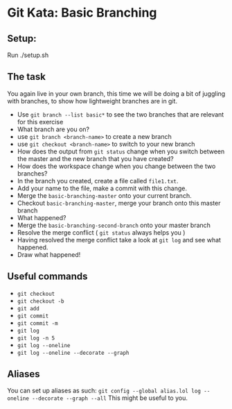 # Git Kata: Basic Branching
## Setup:
Run ./setup.sh

## The task
You again live in your own branch, this time we will be doing a bit of juggling with branches, to show how lightweight branches are in git.

- Use `git branch --list basic*` to see the two branches that are relevant for this exercise
- What branch are you on?
- use `git branch <branch-name>` to create a new branch
- use `git checkout <branch-name>` to switch to your new branch
- How does the output from `git status` change when you switch between the master and the new branch that you have created?
- How does the workspace change when you change between the two branches?
- In the branch you created, create a file called `file1.txt`.
- Add your name to the file, make a commit with this change.
- Merge the `basic-branching-master` onto your current branch.
- Checkout `basic-branching-master`, merge your branch onto this master branch
- What happened?
- Merge the `basic-branching-second-branch` onto your master branch
- Resolve the merge conflict ( `git status` always helps you )
- Having resolved the merge conflict take a look at `git log` and see what happened.
- Draw what happened!

## Useful commands
- `git checkout`
- `git checkout -b`
- `git add`
- `git commit`
- `git commit -m`
- `git log`
- `git log -n 5`
- `git log --oneline`
- `git log --oneline --decorate --graph`


## Aliases
You can set up aliases as such:
`git config --global alias.lol log --oneline --decorate --graph --all`
This might be useful to you.
